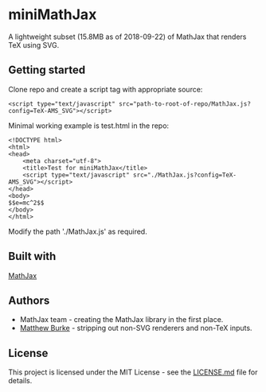 # miniMathJax

A lightweight subset (15.8MB as of 2018-09-22) of MathJax that renders TeX using SVG. 

## Getting started

Clone repo and create a script tag with appropriate source:

```
<script type="text/javascript" src="path-to-root-of-repo/MathJax.js?config=TeX-AMS_SVG"></script>
```

Minimal working example is test.html in the repo:

```
<!DOCTYPE html>
<html>
<head>
	<meta charset="utf-8">
	<title>Test for miniMathJax</title>
	<script type="text/javascript" src="./MathJax.js?config=TeX-AMS_SVG"></script>
</head>
<body>
$$e=mc^2$$
</body>
</html>
```

Modify the path './MathJax.js' as required.

## Built with

[MathJax](https://www.mathjax.org)

## Authors

* MathJax team - creating the MathJax library in the first place.
* [Matthew Burke](https://mwpb.uk) - stripping out non-SVG renderers and non-TeX inputs.

## License

This project is licensed under the MIT License - see the [LICENSE.md](LICENSE.md) file for details.